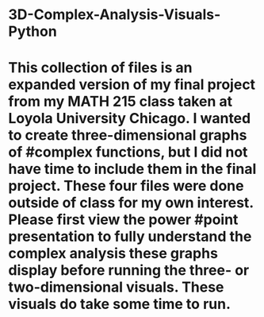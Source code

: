 # 3D-Complex-Analysis-Visuals-Python

# This collection of files is an expanded version of my final project from my MATH 215 class taken at Loyola University Chicago. I wanted to create three-dimensional graphs of #complex functions, but I did not have time to include them in the final project. These four files were done outside of class for my own interest. Please first view the power #point presentation to fully understand the complex analysis these graphs display before running the three- or two-dimensional visuals. These visuals do take some time to run.
